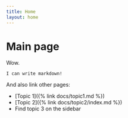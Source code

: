 ```yaml
---
title: Home
layout: home
---
```


# Main page

Wow.

```
I can write markdown!
```

And also link other pages:
- [Topic 1]({% link docs/topic1.md %})
- [Topic 2]({% link docs/topic2/index.md %})
- Find topic 3 on the sidebar
